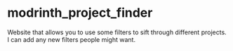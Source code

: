 # modrinth_project_finder
Website that allows you to use some filters to sift through different projects. I can add any new filters people might want.
